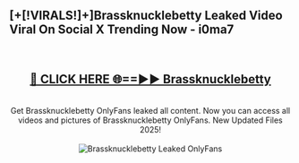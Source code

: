 <h2>[+[!VIRALS!]+]Brassknucklebetty Leaked Video Viral On Social X Trending Now - i0ma7</h2>
<br>
<div align="center">
<h2><a href="https://libra.edu.pl?Brassknucklebetty" rel="nofollow">🔴 CLICK HERE 🌐==►► Brassknucklebetty</a></h2>
<br>
Get Brassknucklebetty OnlyFans leaked all content. Now you can access all videos and pictures of Brassknucklebetty OnlyFans. New Updated Files 2025!
<br>
<br>
<a href="https://libra.edu.pl?Brassknucklebetty" rel="nofollow" data-target="animated-image.originalLink"><img src="https://i.ibb.co.com/WyWwxjT/player-gif2.gif" alt="Brassknucklebetty Leaked OnlyFans" style="max-width: 100%; display: inline-block;" data-target="animated-image.originalImage"></a>
</div>
<br>